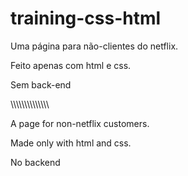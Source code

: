 # training-css-html

Uma página para não-clientes do netflix.

Feito apenas com html e css.

Sem back-end

\\\\\\\\\\\\\\\\\\\\\\\\\\\

A page for non-netflix customers.

Made only with html and css.

No backend
